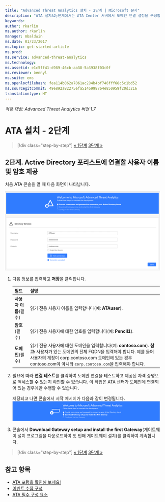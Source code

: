 ```yaml
---
title: "Advanced Threat Analytics 설치 - 2단계 | Microsoft 문서"
description: "ATA 설치&2;단계에서는 ATA Center 서버에서 도메인 연결 설정을 구성합니다."
keywords: 
author: rkarlin
ms.author: rkarlin
manager: mbaldwin
ms.date: 01/23/2017
ms.topic: get-started-article
ms.prod: 
ms.service: advanced-threat-analytics
ms.technology: 
ms.assetid: e1c5ff41-d989-46cb-aa38-5a3938f03c0f
ms.reviewer: bennyl
ms.suite: ems
ms.openlocfilehash: fea114b062a7861ac284b4bf746fff68c5c1bd52
ms.sourcegitcommit: 49e892a82275efa5146998764e850959f20d3216
translationtype: HT
---
```

*적용 대상: Advanced Threat Analytics 버전 1.7*



# <a name="install-ata---step-2"></a>ATA 설치 - 2단계

>[!div class="step-by-step"]
[« 1단계](install-ata-step1.md)
[3단계 »](install-ata-step3.md)

## <a name="step-2-provide-a-username-and-password-to-connect-to-your-active-directory-forest"></a>2단계. Active Directory 포리스트에 연결할 사용자 이름 및 암호 제공

처음 ATA 콘솔을 열 때 다음 화면이 나타납니다.

![ATA 시작 1단계](media/ATA_1.7-welcome-provide-username.png)

1.  다음 정보를 입력하고 **저장**을 클릭합니다.

    |필드|설명|
    |---------|------------|
    |**사용자 이름**(필수)|읽기 전용 사용자 이름을 입력합니다(예: **ATAuser**).|
    |**암호**(필수)|읽기 전용 사용자에 대한 암호를 입력합니다(예: **Pencil1**).|
    |**도메인**(필수)|읽기 전용 사용자에 대한 도메인을 입력합니다(예: **contoso.com**). **참고:** 사용자가 있는 도메인의 전체 FQDN을 입력해야 합니다. 예를 들어 사용자의 계정이 corp.contoso.com 도메인에 있는 경우 contoso.com이 아니라 `corp.contoso.com`을 입력해야 합니다.|

2. 필요에 따라 **연결 테스트**를 클릭하여 도메인 연결을 테스트하고 제공된 자격 증명으로 액세스할 수 있는지 확인할 수 있습니다. 이 작업은 ATA 센터가 도메인에 연결되어 있는 경우에만 수행할 수 있습니다.     

    저장되고 나면 콘솔에서 시작 메시지가 다음과 같이 변경됩니다. ![ATA 시작 1단계가 완료됨](media/ATA_1.7-welcome-provide-username-finished.png)

3. 콘솔에서 **Download Gateway setup and install the first Gateway**(게이트웨이 설치 프로그램을 다운로드하여 첫 번째 게이트웨이 설치)를 클릭하여 계속합니다.


>[!div class="step-by-step"]
[« 1단계](install-ata-step1.md)
[3단계 »](install-ata-step3.md)


## <a name="see-also"></a>참고 항목

- [ATA 포럼을 확인해 보세요!](https://social.technet.microsoft.com/Forums/security/home?forum=mata)
- [이벤트 수집 구성](configure-event-collection.md)
- [ATA 필수 구성 요소](/advanced-threat-analytics/plan-design/ata-prerequisites)
